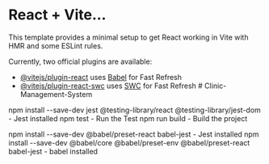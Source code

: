 # React + Vite...

This template provides a minimal setup to get React working in Vite with HMR and some ESLint rules.

Currently, two official plugins are available:

- [@vitejs/plugin-react](https://github.com/vitejs/vite-plugin-react/blob/main/packages/plugin-react/README.md) uses [Babel](https://babeljs.io/) for Fast Refresh
- [@vitejs/plugin-react-swc](https://github.com/vitejs/vite-plugin-react-swc) uses [SWC](https://swc.rs/) for Fast Refresh
  #   C l i n i c - M a n a g e m e n t - S y s t e m 
   
   

npm install --save-dev jest @testing-library/react @testing-library/jest-dom - Jest installed
npm test - Run the Test
npm run build - Build the project

npm install --save-dev @babel/preset-react babel-jest - Jest installed
npm install --save-dev @babel/core @babel/preset-env @babel/preset-react babel-jest - babel installed

